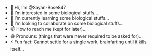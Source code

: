 - 👋 Hi, I’m @Sayan-Bose847
- 👀 I’m interested in some biological stuffs...
- 🌱 I’m currently learning some biological stuffs...
- 💞️ I’m looking to collaborate on some biological stuffs...
- 📫 How to reach me (kept for later)...
- 😄 Pronouns: (things that were never required to be asked for)...
- ⚡ Fun fact: Cannot settle for a single work, brainfarting until it kills itself...

<!---
Sayan-Bose847/Sayan-Bose847 is a ✨ special ✨ repository because its `README.md` (this file) appears on your GitHub profile.
You can click the Preview link to take a look at your changes.
--->

